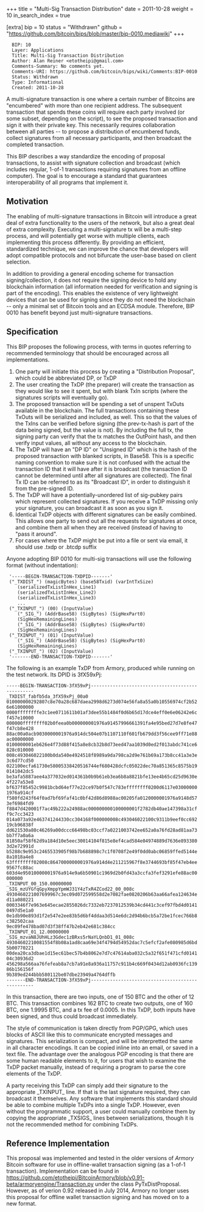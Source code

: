 +++
title = "Multi-Sig Transaction Distribution"
date = 2011-10-28
weight = 10
in_search_index = true

[extra]
bip = 10
status = "Withdrawn"
github = "https://github.com/bitcoin/bips/blob/master/bip-0010.mediawiki"
+++

      BIP: 10
      Layer: Applications
      Title: Multi-Sig Transaction Distribution
      Author: Alan Reiner <etotheipi@gmail.com>
      Comments-Summary: No comments yet.
      Comments-URI: https://github.com/bitcoin/bips/wiki/Comments:BIP-0010
      Status: Withdrawn
      Type: Informational
      Created: 2011-10-28

A multi-signature transaction is one where a certain number of Bitcoins
are "encumbered" with more than one recipient address. The subsequent
transaction that spends these coins will require each party involved (or
some subset, depending on the script), to see the proposed transaction
and sign it with their private key. This necessarily requires
collaboration between all parties -- to propose a distribution of
encumbered funds, collect signatures from all necessary participants,
and then broadcast the completed transaction.

This BIP describes a way standardize the encoding of proposal
transactions, to assist with signature collection and broadcast (which
includes regular, 1-of-1 transactions requiring signatures from an
offline computer). The goal is to encourage a standard that guarantees
interoperability of all programs that implement it.

## Motivation

The enabling of multi-signature transactions in Bitcoin will introduce a
great deal of extra functionality to the users of the network, but also
a great deal of extra complexity. Executing a multi-signature tx will be
a multi-step process, and will potentially get worse with multiple
clients, each implementing this process differently. By providing an
efficient, standardized technique, we can improve the chance that
developers will adopt compatible protocols and not bifurcate the
user-base based on client selection.

In addition to providing a general encoding scheme for transaction
signing/collection, it does not require the signing device to hold any
blockchain information (all information needed for verification and
signing is part of the encoding). This enables the existence of very
lightweight devices that can be used for signing since they do not need
the blockchain -- only a minimal set of Bitcoin tools and an ECDSA
module. Therefore, BIP 0010 has benefit beyond just multi-signature
transactions.

## Specification

This BIP proposes the following process, with terms in quotes referring
to recommended terminology that should be encouraged across all
implementations.

1.  One party will initiate this process by creating a "Distribution
    Proposal", which could be abbreviated DP, or TxDP
2.  The user creating the TxDP (the preparer) will create the
    transaction as they would like to see it spent, but with blank TxIn
    scripts (where the signatures scripts will eventually go).
3.  The proposed transaction will be spending a set of unspent TxOuts
    available in the blockchain. The full transactions containing these
    TxOuts will be serialized and included, as well. This so that the
    values of the TxIns can be verified before signing (the prev-tx-hash
    is part of the data being signed, but the value is not). By
    including the full tx, the signing party can verify that the tx
    matches the OutPoint hash, and then verify input values, all without
    any access to the blockchain.
4.  The TxDP will have an "DP ID" or "Unsigned ID" which is the hash of
    the proposed transaction with blanked scripts, in Base58. This is a
    specific naming convention to make sure it is not confused with the
    actual the transaction ID that it will have after it is broadcast
    (the transaction ID cannot be determined until after all signatures
    are collected). The final Tx ID can be referred to as its "Broadcast
    ID", in order to distinguish it from the pre-signed ID.
5.  The TxDP will have a potentially-unordered list of sig-pubkey pairs
    which represent collected signatures. If you receive a TxDP missing
    only your signature, you can broadcast it as soon as you sign it.
6.  Identical TxDP objects with different signatures can be easily
    combined. This allows one party to send out all the requests for
    signatures at once, and combine them all when they are received
    (instead of having to "pass it around".
7.  For cases where the TxDP might be put into a file or sent via email,
    it should use .txdp or .btcdp suffix

Anyone adopting BIP 0010 for multi-sig transactions will use the
following format (without indentation):

     '-----BEGIN-TRANSACTION-TXDPID-------'
     ("_TXDIST_") (magicBytes) (base58Txid) (varIntTxSize)
        (serializedTxListInHex_Line1)
        (serializedTxListInHex_Line2)
        (serializedTxListInHex_Line3)
        ...
     ("_TXINPUT_") (00) (InputValue)
        ("_SIG_") (AddrBase58) (SigBytes) (SigHexPart0)
        (SigHexRemainingLines)
        ("_SIG_") (AddrBase58) (SigBytes) (SigHexPart0)
        (SigHexRemainingLines)
     ("_TXINPUT_") (01) (InputValue)
        ("_SIG_") (AddrBase58) (SigBytes) (SigHexPart0)
        (SigHexRemainingLines)
     ("_TXINPUT_") (02) (InputValue)
     '-------END-TRANSACTION-TXDPID-------'

The following is an example TxDP from Armory, produced while running on
the test network. Its DPID is 3fX59xPj:

</pre>

`-----BEGIN-TRANSACTION-3fX59xPj-------------------------------------------------`  
`_TXDIST_fabfb5da_3fX59xPj_00a0`  
`010000000292807c8e70a28c687daea2998d6273d074e56fa8a55a0b10556974cf2b526e61000000`  
`0000ffffffffe3c1ee0711611b01af3dee55b1484f0d6b65d17dce4eff0e6e06242e6cf457e10000`  
`000000ffffffff02b0feea0b000000001976a91457996661391fa4e95bed27d7e8fe47f47cb8e428`  
`88ac00a0acb9030000001976a914dc504e07b1107110f601fb679dd3f56cee9ff71e88ac00000000`  
`0100000001eb626e4f73d88f415a8e8cb32b8d73eed47aa1039d0ed2f013abdc741ce6828c010000`  
`008c493046022100b0da540e4924518f8989a9da798ca2d9e761b69a173b8cc41a3e3e3c6d77cd50`  
`022100ecfa61730e58005338420516744ef680428dcfc05022dec70a851365c8575b190141042dc5`  
`be3afa5887aee4a377032ed014361b0b9b61eb3ea6b8a8821bfe13ee4b65cd25d9630e4f227a53e8`  
`bf637f85452c9981bcbd64ef77e22ce97b0f547c783effffffff0200d6117e030000001976a914cf`  
`f580fd243f64f0ad7bf69faf41c0bf42d86d8988ac00205fa0120000001976a9148d573ef6984fd9`  
`f8847d420001f7ac49b222a24988ac000000000100000001f2782db40ae147398a31cff9c7cc3423`  
`014a073a92e463741244330cc304168f000000008c493046022100c9311b9eef0cc69219cb96838f`  
`dd621530a80c46269a00dccc66498bc03ccf7a0221003742ee652a0a76fd28ad81aa73bb7f7a0a6a`  
`81850af58f62d9a184d10e5eec30014104f815e8ef4cad584e04974889d7636e8933803d2e72991d`  
`b5288c9e953c2465533905f98b7b688898c7c1f0708f2e49f0dd0abc06859ffed5144e8a1018a4e8`  
`63ffffffff02008c8647000000001976a914d4e211215967f8e3744693bf85f47eb4ee9567fc88ac`  
`603d4e95010000001976a914e9a6b50901c1969d2b0fd43a3ccfa3fef3291efe88ac00000000`  
`_TXINPUT_00_150.00000000`  
`_SIG_mzUYGfqGpyXmppYpmWJ31Y4zTxR4ZCod22_00_008c`  
`4930460221007699967c3ec09d072599558d2e7082fae0820206b63aa66afea124634ed11a080221`  
`0003346f7e963e645ecae2855026dc7332eb7237012539b34cd441c3cef97fbd4d01410497d5e1a0`  
`0e1db90e893d1f2e547e2ee83b5d6bf4ddaa3d514e6dc2d94b6bcb5a72be1fcec766b8c382502caa`  
`9ec09fe478bad07d3f38ff47b2eb42e681c384cc`  
`_TXINPUT_01_12.00000000`  
`_SIG_mzvaN8JUhHLz3Gdec1zBRxs5rNaYLQnbD1_01_008c`  
`49304602210081554f8b08a1ad8caa69e34f4794d54952dac7c5efcf2afe080985d6bd5b00770221`  
`00dea20ca3dbae1d15ec61bec57b4b8062e7d7c47614aba032c5a32f651f471cfd014104c30936d2`  
`456298a566aa76fefeab8a7cb7a91e8a936a11757c911b4c669f0434d12ab0936fc13986b156156f`  
`9b389ed244bbb580112be07dbe23949a4764dffb`  
`-------END-TRANSACTION-3fX59xPj-------------------------------------------------`

</pre>

In this transaction, there are two inputs, one of 150 BTC and the other
of 12 BTC. This transaction combines 162 BTC to create two outputs, one
of 160 BTC, one 1.9995 BTC, and a tx fee of 0.0005. In this TxDP, both
inputs have been signed, and thus could broadcast immediately.

The style of communication is taken directly from PGP/GPG, which uses
blocks of ASCII like this to communicate encrypted messages and
signatures. This serialization is compact, and will be interpretted the
same in all character encodings. It can be copied inline into an email,
or saved in a text file. The advantage over the analogous PGP encoding
is that there are some human readable elements to it, for users that
wish to examine the TxDP packet manually, instead of requiring a program
to parse the core elements of the TxDP.

A party receiving this TxDP can simply add their signature to the
appropriate \_TXINPUT\_ line. If that is the last signature required,
they can broadcast it themselves. Any software that implements this
standard should be able to combine multiple TxDPs into a single TxDP.
However, even without the programmatic support, a user could manually
combine them by copying the appropriate \_TXSIGS\_ lines between
serializations, though it is not the recommended method for combining
TxDPs.

## Reference Implementation

This proposal was implemented and tested in the older versions of
*Armory* Bitcoin software for use in offline-wallet transaction signing
(as a 1-of-1 transaction). Implementation can be found in
<https://github.com/etotheipi/BitcoinArmory/blob/v0.91-beta/armoryengine/Transaction.py>
under the class PyTxDistProposal. However, as of verion 0.92 released in
July 2014, Armory no longer uses this proposal for offline wallet
transaction signing and has moved on to a new format.
